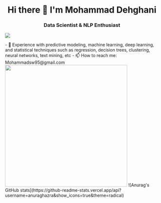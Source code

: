 <h1 align="center">Hi there 👋 I'm Mohammad Dehghani</h3>
<h3 align="center"> Data Scientist & NLP Enthusiast </h3>
<p align="left"> <img src="https://komarev.com/ghpvc/?username=mohamad-dehghani&color=blue"/></p>
- 🌱 Experience with predictive modeling, machine learning, deep learning, and statistical techniques such as regression, decision trees, clustering, neural networks, text mining, etc
- 📫 How to reach me: Mohammadsw95@gmail.com

<img src="https://github-readme-stats.vercel.app/api?username=mohamad-dehghani&show_icons=true&theme=radical" width="400">
![Anurag's GitHub stats](https://github-readme-stats.vercel.app/api?username=anuraghazra&show_icons=true&theme=radical)


